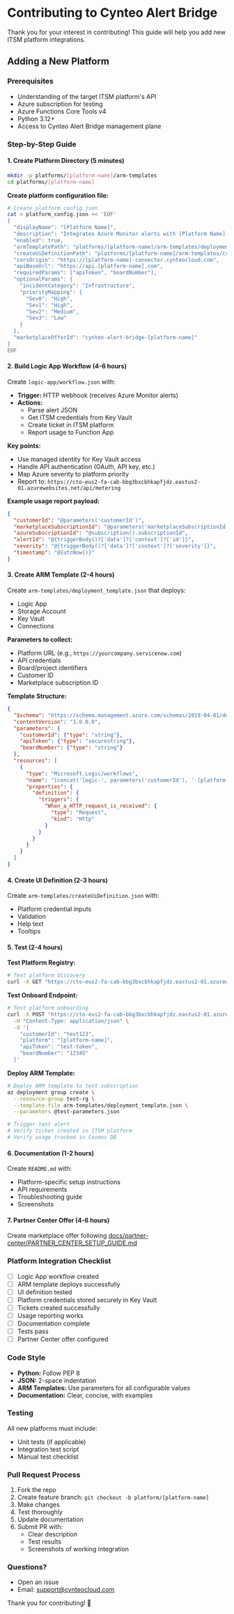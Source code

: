 # Contributing to Cynteo Alert Bridge

Thank you for your interest in contributing! This guide will help you add new ITSM platform integrations.

## Adding a New Platform

### Prerequisites
- Understanding of the target ITSM platform's API
- Azure subscription for testing
- Azure Functions Core Tools v4
- Python 3.12+
- Access to Cynteo Alert Bridge management plane

### Step-by-Step Guide

#### 1. Create Platform Directory (5 minutes)

```bash
mkdir -p platforms/[platform-name]/arm-templates
cd platforms/[platform-name]
```

**Create platform configuration file:**
```bash
# Create platform_config.json
cat > platform_config.json << 'EOF'
{
  "displayName": "[Platform Name]",
  "description": "Integrates Azure Monitor alerts with [Platform Name].",
  "enabled": true,
  "armTemplatePath": "platforms/[platform-name]/arm-templates/deployment_template.json",
  "createUiDefinitionPath": "platforms/[platform-name]/arm-templates/createUiDefinition.json",
  "corsOrigin": "https://[platform-name]-connector.cynteocloud.com",
  "apiBaseUrl": "https://api.[platform-name].com",
  "requiredParams": ["apiToken", "boardNumber"],
  "optionalParams": {
    "incidentCategory": "Infrastructure",
    "priorityMapping": {
      "Sev0": "High",
      "Sev1": "High",
      "Sev2": "Medium",
      "Sev3": "Low"
    }
  },
  "marketplaceOfferId": "cynteo-alert-bridge-[platform-name]"
}
EOF
```

#### 2. Build Logic App Workflow (4-6 hours)

Create `logic-app/workflow.json` with:

- **Trigger:** HTTP webhook (receives Azure Monitor alerts)
- **Actions:**
  - Parse alert JSON
  - Get ITSM credentials from Key Vault
  - Create ticket in ITSM platform
  - Report usage to Function App

**Key points:**
- Use managed identity for Key Vault access
- Handle API authentication (OAuth, API key, etc.)
- Map Azure severity to platform priority
- Report to: `https://cto-eus2-fa-cab-bbg3bxcbhkapfjdz.eastus2-01.azurewebsites.net/api/metering`

**Example usage report payload:**
```json
{
  "customerId": "@parameters('customerId')",
  "marketplaceSubscriptionId": "@parameters('marketplaceSubscriptionId')",
  "azureSubscriptionId": "@subscription().subscriptionId",
  "alertId": "@{triggerBody()?['data']?['context']?['id']}",
  "severity": "@{triggerBody()?['data']?['context']?['severity']}",
  "timestamp": "@{utcNow()}"
}
```

#### 3. Create ARM Template (2-4 hours)

Create `arm-templates/deployment_template.json` that deploys:
- Logic App
- Storage Account
- Key Vault
- Connections

**Parameters to collect:**
- Platform URL (e.g., `https://yourcompany.servicenow.com`)
- API credentials
- Board/project identifiers
- Customer ID
- Marketplace subscription ID

**Template Structure:**
```json
{
  "$schema": "https://schema.management.azure.com/schemas/2019-04-01/deploymentTemplate.json#",
  "contentVersion": "1.0.0.0",
  "parameters": {
    "customerId": {"type": "string"},
    "apiToken": {"type": "securestring"},
    "boardNumber": {"type": "string"}
  },
  "resources": [
    {
      "type": "Microsoft.Logic/workflows",
      "name": "[concat('logic-', parameters('customerId'), '-[platform-name]')]",
      "properties": {
        "definition": {
          "triggers": {
            "When_a_HTTP_request_is_received": {
              "type": "Request",
              "kind": "Http"
            }
          }
        }
      }
    }
  ]
}
```

#### 4. Create UI Definition (2-3 hours)

Create `arm-templates/createUiDefinition.json` with:
- Platform credential inputs
- Validation
- Help text
- Tooltips

#### 5. Test (2-4 hours)

**Test Platform Registry:**
```bash
# Test platform discovery
curl -X GET "https://cto-eus2-fa-cab-bbg3bxcbhkapfjdz.eastus2-01.azurewebsites.net/api/debug"
```

**Test Onboard Endpoint:**
```bash
# Test platform onboarding
curl -X POST "https://cto-eus2-fa-cab-bbg3bxcbhkapfjdz.eastus2-01.azurewebsites.net/api/onboard" \
  -H "Content-Type: application/json" \
  -d '{
    "customerId": "test123",
    "platform": "[platform-name]",
    "apiToken": "test-token",
    "boardNumber": "12345"
  }'
```

**Deploy ARM Template:**
```bash
# Deploy ARM template to test subscription
az deployment group create \
  --resource-group test-rg \
  --template-file arm-templates/deployment_template.json \
  --parameters @test-parameters.json

# Trigger test alert
# Verify ticket created in ITSM platform
# Verify usage tracked in Cosmos DB
```

#### 6. Documentation (1-2 hours)

Create `README.md` with:
- Platform-specific setup instructions
- API requirements
- Troubleshooting guide
- Screenshots

#### 7. Partner Center Offer (4-6 hours)

Create marketplace offer following [docs/partner-center/PARTNER_CENTER_SETUP_GUIDE.md](docs/partner-center/PARTNER_CENTER_SETUP_GUIDE)

### Platform Integration Checklist

- [ ] Logic App workflow created
- [ ] ARM template deploys successfully
- [ ] UI definition tested
- [ ] Platform credentials stored securely in Key Vault
- [ ] Tickets created successfully
- [ ] Usage reporting works
- [ ] Documentation complete
- [ ] Tests pass
- [ ] Partner Center offer configured

### Code Style

- **Python:** Follow PEP 8
- **JSON:** 2-space indentation
- **ARM Templates:** Use parameters for all configurable values
- **Documentation:** Clear, concise, with examples

### Testing

All new platforms must include:
- Unit tests (if applicable)
- Integration test script
- Manual test checklist

### Pull Request Process

1. Fork the repo
2. Create feature branch: `git checkout -b platform/[platform-name]`
3. Make changes
4. Test thoroughly
5. Update documentation
6. Submit PR with:
   - Clear description
   - Test results
   - Screenshots of working integration

### Questions?

- Open an issue
- Email: support@cynteocloud.com

Thank you for contributing! 🚀
